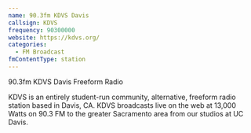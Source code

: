 ```yaml
---
name: 90.3fm KDVS Davis
callsign: KDVS
frequency: 90300000
website: https://kdvs.org/
categories:
  - FM Broadcast
fmContentType: station
---
```


90.3fm KDVS Davis Freeform Radio

KDVS is an entirely student-run community, alternative, freeform radio station based in Davis, CA. KDVS broadcasts live on the web at 13,000 Watts on 90.3 FM to the greater Sacramento area from our studios at UC Davis.
